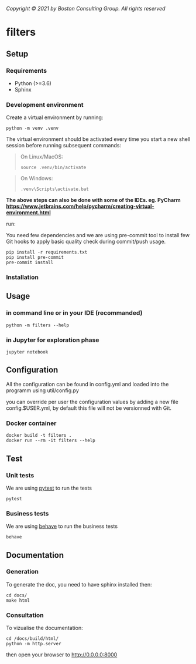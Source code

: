 *Copyright © 2021 by Boston Consulting Group. All rights reserved*
# filters

## Setup

### Requirements

* Python (>=3.6)
* Sphinx

### Development environment

Create a virtual environment by running:

```shell
python -m venv .venv
```

The virtual environment should be activated every time you start a new shell session before running subsequent commands:

> On Linux/MacOS:
> ```shell
> source .venv/bin/activate
> ```

> On Windows:
> ```shell
> .venv\Scripts\activate.bat
> ```

**The above steps can also be done with some of the IDEs. eg. PyCharm <https://www.jetbrains.com/help/pycharm/creating-virtual-environment.html>**

run:

You need few dependencies and we are using pre-commit tool to install few Git
hooks to apply basic quality check during commit/push usage.

```
pip install -r requirements.txt 
pip install pre-commit
pre-commit install
```
 
### Installation

## Usage

### in command line or in your IDE (recommanded)

```
python -m filters --help
```

### in Jupyter for exploration phase

```
jupyter notebook
```

## Configuration

All the configuration can be found in config.yml and loaded into the programm
using util/config.py

you can override per user the configuration values by adding a new file
config.$USER.yml, by default this file will not be versionned with Git.

### Docker container

```
docker build -t filters .
docker run --rm -it filters --help
```

## Test

### Unit tests

We are using [pytest](https://docs.pytest.org/en/latest/) to run
the tests

```
pytest
```

### Business tests

We are using [behave](https://behave.readthedocs.io/en/latest/) to run
the business tests

```
behave
```

## Documentation

### Generation

To generate the doc, you need to have sphinx installed then:

```
cd docs/
make html
```

### Consultation

To vizualise the documentation:

```
cd /docs/build/html/
python -m http.server
```

then open your browser to <http://0.0.0.0:8000>
